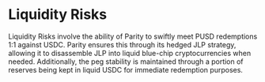 # Liquidity Risks

Liquidity Risks involve the ability of Parity to swiftly meet PUSD redemptions 1:1 against USDC. Parity ensures this through its hedged JLP strategy, allowing it to disassemble JLP into liquid blue-chip cryptocurrencies when needed. Additionally, the peg stability is maintained through a portion of reserves being kept in liquid USDC for immediate redemption purposes.&#x20;
